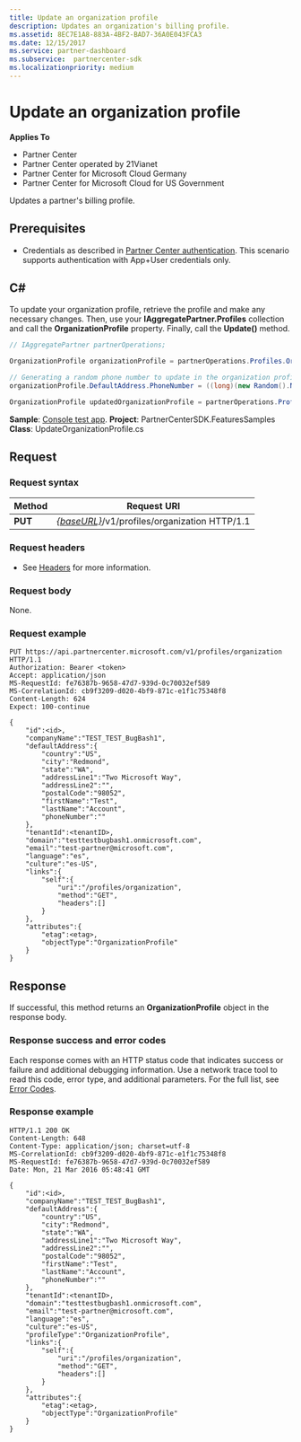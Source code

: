 ```yaml
---
title: Update an organization profile
description: Updates an organization's billing profile.
ms.assetid: 8EC7E1A8-883A-4BF2-BAD7-36A0E043FCA3
ms.date: 12/15/2017
ms.service: partner-dashboard
ms.subservice:  partnercenter-sdk
ms.localizationpriority: medium
---
```


# Update an organization profile


**Applies To**

- Partner Center
- Partner Center operated by 21Vianet
- Partner Center for Microsoft Cloud Germany
- Partner Center for Microsoft Cloud for US Government

Updates a partner's billing profile.

## <span id="Prerequisites"/><span id="prerequisites"/><span id="PREREQUISITES"/>Prerequisites


- Credentials as described in [Partner Center authentication](partner-center-authentication.md). This scenario supports authentication with App+User credentials only.

## <span id="C_"/><span id="c_"/>C#


To update your organization profile, retrieve the profile and make any necessary changes. Then, use your **IAggregatePartner.Profiles** collection and call the **OrganizationProfile** property. Finally, call the **Update()** method.

``` csharp
// IAggregatePartner partnerOperations;

OrganizationProfile organizationProfile = partnerOperations.Profiles.OrganizationProfile.Get();

// Generating a random phone number to update in the organization profile
organizationProfile.DefaultAddress.PhoneNumber = ((long)(new Random().NextDouble() * 9000000000) + 1000000000).ToString(CultureInfo.InvariantCulture);

OrganizationProfile updatedOrganizationProfile = partnerOperations.Profiles.OrganizationProfile.Update(organizationProfile);
```

**Sample**: [Console test app](console-test-app.md). **Project**: PartnerCenterSDK.FeaturesSamples **Class**: UpdateOrganizationProfile.cs

## <span id="Request"/><span id="request"/><span id="REQUEST"/>Request


### Request syntax

| Method  | Request URI                                                                   |
|---------|-------------------------------------------------------------------------------|
| **PUT** | [*{baseURL}*](partner-center-rest-urls.md)/v1/profiles/organization HTTP/1.1 |

 

### Request headers

- See [Headers](headers.md) for more information.

### Request body

None.

### Request example

```http
PUT https://api.partnercenter.microsoft.com/v1/profiles/organization HTTP/1.1
Authorization: Bearer <token>
Accept: application/json
MS-RequestId: fe76387b-9658-47d7-939d-0c70032ef589
MS-CorrelationId: cb9f3209-d020-4bf9-871c-e1f1c75348f8
Content-Length: 624
Expect: 100-continue

{
    "id":<id>,
    "companyName":"TEST_TEST_BugBash1",
    "defaultAddress":{
        "country":"US",
        "city":"Redmond",
        "state":"WA",
        "addressLine1":"Two Microsoft Way",
        "addressLine2":"",
        "postalCode":"98052",
        "firstName":"Test",
        "lastName":"Account",
        "phoneNumber":""
    },
    "tenantId":<tenantID>,
    "domain":"testtestbugbash1.onmicrosoft.com",
    "email":"test-partner@microsoft.com",
    "language":"es",
    "culture":"es-US",
    "links":{
        "self":{
            "uri":"/profiles/organization",
            "method":"GET",
            "headers":[]
        }
    },
    "attributes":{
        "etag":<etag>,
        "objectType":"OrganizationProfile"
    }
}
```

## <span id="Response"/><span id="response"/><span id="RESPONSE"/>Response


If successful, this method returns an **OrganizationProfile** object in the response body.

### Response success and error codes

Each response comes with an HTTP status code that indicates success or failure and additional debugging information. Use a network trace tool to read this code, error type, and additional parameters. For the full list, see [Error Codes](error-codes.md).

### Response example

```http
HTTP/1.1 200 OK
Content-Length: 648
Content-Type: application/json; charset=utf-8
MS-CorrelationId: cb9f3209-d020-4bf9-871c-e1f1c75348f8
MS-RequestId: fe76387b-9658-47d7-939d-0c70032ef589
Date: Mon, 21 Mar 2016 05:48:41 GMT

{
    "id":<id>,
    "companyName":"TEST_TEST_BugBash1",
    "defaultAddress":{
        "country":"US",
        "city":"Redmond",
        "state":"WA",
        "addressLine1":"Two Microsoft Way",
        "addressLine2":"",
        "postalCode":"98052",
        "firstName":"Test",
        "lastName":"Account",
        "phoneNumber":""
    },
    "tenantId":<tenantID>,
    "domain":"testtestbugbash1.onmicrosoft.com",
    "email":"test-partner@microsoft.com",
    "language":"es",
    "culture":"es-US",
    "profileType":"OrganizationProfile",
    "links":{
        "self":{
            "uri":"/profiles/organization",
            "method":"GET",
            "headers":[]
        }
    },
    "attributes":{
        "etag":<etag>,
        "objectType":"OrganizationProfile"
    }
}
```

 

 




